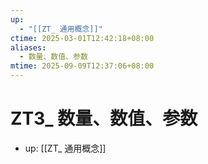 ```yaml
---
up:
  - "[[ZT_ 通用概念]]"
ctime: 2025-03-01T12:42:18+08:00
aliases:
  - 数量、数值、参数
mtime: 2025-09-09T12:37:06+08:00
---
```


# ZT3_ 数量、数值、参数

- up: [[ZT_ 通用概念]]

